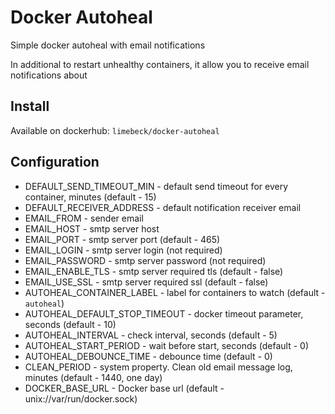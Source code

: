 # Docker Autoheal
Simple docker autoheal with email notifications

In additional to restart unhealthy containers, 
it allow you to receive email notifications about  

## Install

Available on dockerhub:  `limebeck/docker-autoheal`

## Configuration
* DEFAULT_SEND_TIMEOUT_MIN - default send timeout for every container, minutes (default - 15)
* DEFAULT_RECEIVER_ADDRESS - default notification receiver email
* EMAIL_FROM - sender email
* EMAIL_HOST - smtp server host
* EMAIL_PORT - smtp server port (default - 465)
* EMAIL_LOGIN - smtp server login (not required)
* EMAIL_PASSWORD - smtp server password (not required)
* EMAIL_ENABLE_TLS - smtp server required tls (default - false)
* EMAIL_USE_SSL - smtp server required ssl (default - false)
* AUTOHEAL_CONTAINER_LABEL - label for containers to watch (default - `autoheal`)
* AUTOHEAL_DEFAULT_STOP_TIMEOUT - docker timeout parameter, seconds (default - 10)
* AUTOHEAL_INTERVAL - check interval, seconds (default - 5)
* AUTOHEAL_START_PERIOD - wait before start, seconds (default - 0)
* AUTOHEAL_DEBOUNCE_TIME - debounce time (default - 0)
* CLEAN_PERIOD - system property. Clean old email message log, minutes (default - 1440, one day)
* DOCKER_BASE_URL - Docker base url (default - unix://var/run/docker.sock)